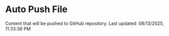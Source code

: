 # Auto Push File

Content that will be pushed to GitHub repository.
Last updated: 08/13/2025, 11:33:36 PM